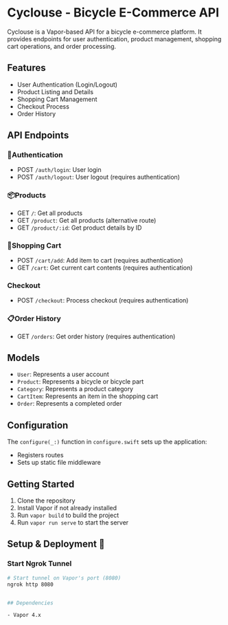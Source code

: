 # Cyclouse - Bicycle E-Commerce API

Cyclouse is a Vapor-based API for a bicycle e-commerce platform. It provides endpoints for user authentication, product management, shopping cart operations, and order processing.

## Features

- User Authentication (Login/Logout)
- Product Listing and Details
- Shopping Cart Management
- Checkout Process
- Order History

## API Endpoints

### 🔐Authentication
- POST `/auth/login`: User login
- POST `/auth/logout`: User logout (requires authentication)

### 📦Products
- GET `/`: Get all products
- GET `/product`: Get all products (alternative route)
- GET `/product/:id`: Get product details by ID

### 🛒Shopping Cart
- POST `/cart/add`: Add item to cart (requires authentication)
- GET `/cart`: Get current cart contents (requires authentication)

### Checkout
- POST `/checkout`: Process checkout (requires authentication)

### 📋Order History
- GET `/orders`: Get order history (requires authentication)

## Models

- `User`: Represents a user account
- `Product`: Represents a bicycle or bicycle part
- `Category`: Represents a product category
- `CartItem`: Represents an item in the shopping cart
- `Order`: Represents a completed order

## Configuration

The `configure(_:)` function in `configure.swift` sets up the application:

- Registers routes
- Sets up static file middleware

## Getting Started

1. Clone the repository
2. Install Vapor if not already installed
3. Run `vapor build` to build the project
4. Run `vapor run serve` to start the server

## Setup & Deployment 🚀

### Start Ngrok Tunnel
```bash
# Start tunnel on Vapor's port (8080)
ngrok http 8080


## Dependencies

- Vapor 4.x

